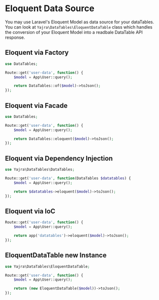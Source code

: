 # Eloquent Data Source

You may use Laravel's Eloquent Model as data source for your dataTables.
You can look at `Yajra\DataTables\EloquentDataTable` class which handles the conversion of your Eloquent Model into a readbale DataTable API response.

<a name="factory"></a>
## Eloquent via Factory

```php
use DataTables;

Route::get('user-data', function() {
	$model = App\User::query();

	return DataTables::of($model)->toJson();
});
```

<a name="facade"></a>
## Eloquent via Facade

```php
use DataTables;

Route::get('user-data', function() {
	$model = App\User::query();

	return DataTables::eloquent($model)->toJson();
});
```

<a name="dependency-injection"></a>
## Eloquent via Dependency Injection

```php
use Yajra\DataTables\DataTables;

Route::get('user-data', function(DataTables $datatables) {
	$model = App\User::query();

	return $datatables->eloquent($model)->toJson();
});
```
<a name="ioc"></a>
## Eloquent via IoC

```php
Route::get('user-data', function() {
    $model = App\User::query();

    return app('datatables')->eloquent($model)->toJson();
});
```

<a name="instance"></a>
## EloquentDataTable new Instance

```php
use Yajra\DataTables\EloquentDataTable;

Route::get('user-data', function() {
	$model = App\User::query();

	return (new EloquentDataTable($model))->toJson();
});
```
